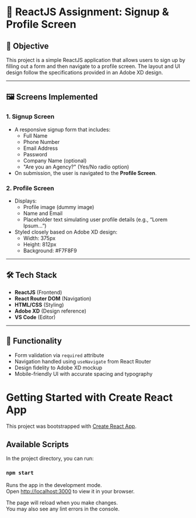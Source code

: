 # 🚀 ReactJS Assignment: Signup & Profile Screen

## 📌 Objective

This project is a simple ReactJS application that allows users to sign up by filling out a form and then navigate to a profile screen. The layout and UI design follow the specifications provided in an Adobe XD design.

---

## 🖼️ Screens Implemented

### 1. **Signup Screen**
- A responsive signup form that includes:
  - Full Name
  - Phone Number
  - Email Address
  - Password
  - Company Name (optional)
  - "Are you an Agency?" (Yes/No radio option)
- On submission, the user is navigated to the **Profile Screen**.

### 2. **Profile Screen**
- Displays:
  - Profile image (dummy image)
  - Name and Email
  - Placeholder text simulating user profile details (e.g., “Lorem Ipsum…”)
- Styled closely based on Adobe XD design:
  - Width: 375px
  - Height: 812px
  - Background: #F7F8F9

---

## 🛠️ Tech Stack

- **ReactJS** (Frontend)
- **React Router DOM** (Navigation)
- **HTML/CSS** (Styling)
- **Adobe XD** (Design reference)
- **VS Code** (Editor)

---

## 🚦 Functionality

- Form validation via `required` attribute
- Navigation handled using `useNavigate` from React Router
- Design fidelity to Adobe XD mockup
- Mobile-friendly UI with accurate spacing and typography


# Getting Started with Create React App

This project was bootstrapped with [Create React App](https://github.com/facebook/create-react-app).

## Available Scripts

In the project directory, you can run:

### `npm start`

Runs the app in the development mode.\
Open [http://localhost:3000](http://localhost:3000) to view it in your browser.

The page will reload when you make changes.\
You may also see any lint errors in the console.


